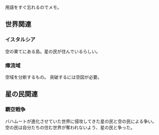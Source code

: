 用語をすぐ忘れるのでメモ。

## 世界関連

### イスタルシア

空の果てにある島。星の民が住んでいるらしい。

### 瘴流域

空域を分断するもの。
突破するには空図が必要。

## 星の民関連

### 覇空戦争

バハムートが進化させていた世界に侵攻してきた星の民と空の民による争い。
空の民は自分たちの住む世界が奪われないよう、星の民と争った。
